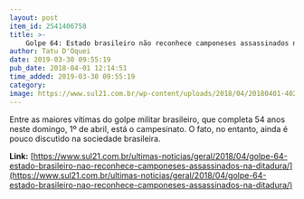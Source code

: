 ```yaml
---
layout: post
item_id: 2541406758
title: >-
    Golpe 64: Estado brasileiro não reconhece camponeses assassinados na ditadura
author: Tatu D'Oquei
date: 2019-03-30 09:55:19
pub_date: 2018-04-01 12:14:51
time_added: 2019-03-30 09:55:19
category: 
image: https://www.sul21.com.br/wp-content/uploads/2018/04/20180401-40228265515_053e677467_z.jpg
---
```


Entre as maiores vítimas do golpe militar brasileiro, que completa 54 anos neste domingo, 1º de abril, está o campesinato. O fato, no entanto, ainda é pouco discutido na sociedade brasileira.

**Link:** [https://www.sul21.com.br/ultimas-noticias/geral/2018/04/golpe-64-estado-brasileiro-nao-reconhece-camponeses-assassinados-na-ditadura/](https://www.sul21.com.br/ultimas-noticias/geral/2018/04/golpe-64-estado-brasileiro-nao-reconhece-camponeses-assassinados-na-ditadura/)

